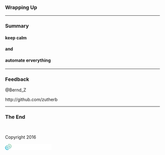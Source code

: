 ### Wrapping Up

<!-- .slide: data-background="img/background-orange-orig.jpg" -->

---

<!-- .slide: data-background="img/background-title-orig.jpg" -->

### Summary

#### keep calm
#### and
#### automate erverything

---

<!-- .slide: data-background="img/background-title-orig.jpg" -->

### Feedback

<p>@Bernd_Z</p>

<p>http://github.com/zutherb</p>

---

<!-- .slide: data-background="img/background-title-orig.jpg" -->

### The End

&nbsp;

Copyright 2016

<p></p>
<p><img class="simpleImage" src="img/logo-and-name-white.png" alt="alt text" title="codecentric Logo" width="30%"></p>
